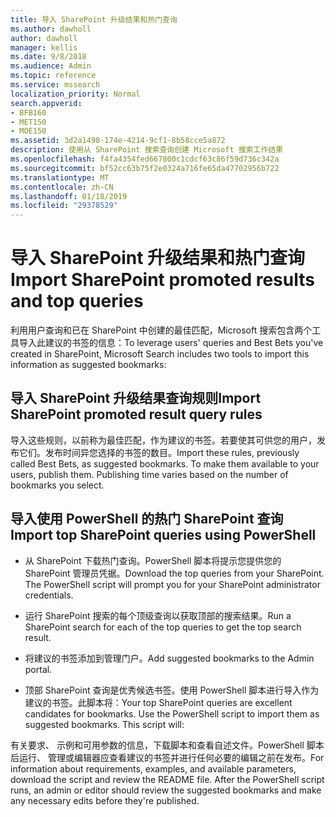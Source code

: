 ```yaml
---
title: 导入 SharePoint 升级结果和热门查询
ms.author: dawholl
author: dawholl
manager: kellis
ms.date: 9/8/2018
ms.audience: Admin
ms.topic: reference
ms.service: mssearch
localization_priority: Normal
search.appverid:
- BFB160
- MET150
- MOE150
ms.assetid: 3d2a1498-174e-4214-9cf1-8b58cce5a872
description: 使用从 SharePoint 搜索查询创建 Microsoft 搜索工作结果
ms.openlocfilehash: f4fa4354fed667800c1cdcf63c86f59d736c342a
ms.sourcegitcommit: bf52cc63b75f2e0324a716fe65da47702956b722
ms.translationtype: MT
ms.contentlocale: zh-CN
ms.lasthandoff: 01/18/2019
ms.locfileid: "29378529"
---
```

# <a name="import-sharepoint-promoted-results-and-top-queries"></a><span data-ttu-id="6ce9f-103">导入 SharePoint 升级结果和热门查询</span><span class="sxs-lookup"><span data-stu-id="6ce9f-103">Import SharePoint promoted results and top queries</span></span>

<span data-ttu-id="6ce9f-104">利用用户查询和已在 SharePoint 中创建的最佳匹配，Microsoft 搜索包含两个工具导入此建议的书签的信息：</span><span class="sxs-lookup"><span data-stu-id="6ce9f-104">To leverage users' queries and Best Bets you've created in SharePoint, Microsoft Search includes two tools to import this information as suggested bookmarks:</span></span> 
  
## <a name="import-sharepoint-promoted-result-query-rules"></a><span data-ttu-id="6ce9f-105">导入 SharePoint 升级结果查询规则</span><span class="sxs-lookup"><span data-stu-id="6ce9f-105">Import SharePoint promoted result query rules</span></span>

<span data-ttu-id="6ce9f-p101">导入这些规则，以前称为最佳匹配，作为建议的书签。若要使其可供您的用户，发布它们。发布时间异您选择的书签的数目。</span><span class="sxs-lookup"><span data-stu-id="6ce9f-p101">Import these rules, previously called Best Bets, as suggested bookmarks. To make them available to your users, publish them. Publishing time varies based on the number of bookmarks you select.</span></span>
  
## <a name="import-top-sharepoint-queries-using-powershell"></a><span data-ttu-id="6ce9f-109">导入使用 PowerShell 的热门 SharePoint 查询</span><span class="sxs-lookup"><span data-stu-id="6ce9f-109">Import top SharePoint queries using PowerShell</span></span>

- <span data-ttu-id="6ce9f-p102">从 SharePoint 下载热门查询。PowerShell 脚本将提示您提供您的 SharePoint 管理员凭据。</span><span class="sxs-lookup"><span data-stu-id="6ce9f-p102">Download the top queries from your SharePoint. The PowerShell script will prompt you for your SharePoint administrator credentials.</span></span>
    
- <span data-ttu-id="6ce9f-112">运行 SharePoint 搜索的每个顶级查询以获取顶部的搜索结果。</span><span class="sxs-lookup"><span data-stu-id="6ce9f-112">Run a SharePoint search for each of the top queries to get the top search result.</span></span>
    
- <span data-ttu-id="6ce9f-113">将建议的书签添加到管理门户。</span><span class="sxs-lookup"><span data-stu-id="6ce9f-113">Add suggested bookmarks to the Admin portal.</span></span>
    
- <span data-ttu-id="6ce9f-p103">顶部 SharePoint 查询是优秀候选书签。使用 PowerShell 脚本进行导入作为建议的书签。此脚本将：</span><span class="sxs-lookup"><span data-stu-id="6ce9f-p103">Your top SharePoint queries are excellent candidates for bookmarks. Use the PowerShell script to import them as suggested bookmarks. This script will:</span></span>
    
<span data-ttu-id="6ce9f-p104">有关要求、 示例和可用参数的信息，下载脚本和查看自述文件。PowerShell 脚本后运行、 管理或编辑器应查看建议的书签并进行任何必要的编辑之前在发布。</span><span class="sxs-lookup"><span data-stu-id="6ce9f-p104">For information about requirements, examples, and available parameters, download the script and review the README file. After the PowerShell script runs, an admin or editor should review the suggested bookmarks and make any necessary edits before they're published.</span></span>

  

